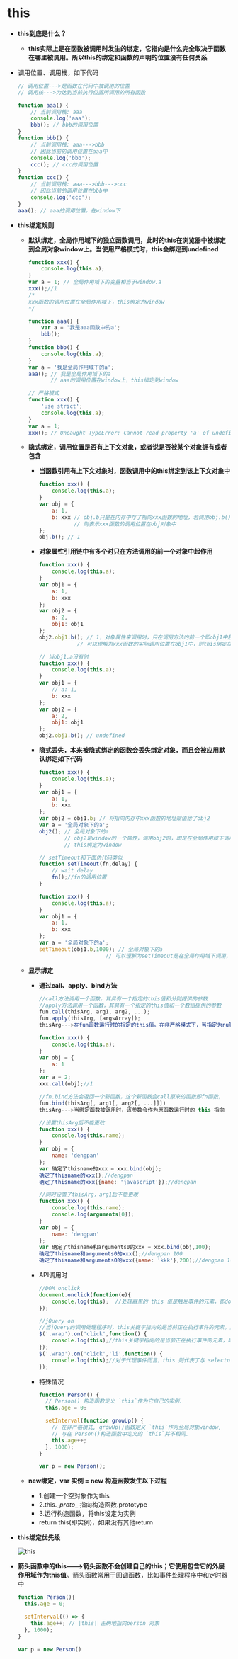# this

- **this到底是什么？**

  - **this实际上是在函数被调用时发生的绑定，它指向是什么完全取决于函数在哪里被调用。所以this的绑定和函数的声明的位置没有任何关系**

- 调用位置、调用栈，如下代码

  ```js
  // 调用位置--->是函数在代码中被调用的位置
  // 调用栈--->为达到当前执行位置所调用的所有函数

  function aaa() {
      // 当前调用栈: aaa
      console.log('aaa');
      bbb(); // bbb的调用位置
  }
  function bbb() {
      // 当前调用栈: aaa--->bbb
      // 因此当前的调用位置在aaa中
      console.log('bbb');
      ccc(); // ccc的调用位置
  }
  function ccc() {
      // 当前调用栈: aaa--->bbb--->ccc
      // 因此当前的调用位置在bbb中
      console.log('ccc');
  }
  aaa(); // aaa的调用位置，在window下
  ```


- **this绑定规则**

  - **默认绑定，全局作用域下的独立函数调用，此时的this在浏览器中被绑定到全局对象window上。当使用严格模式时，this会绑定到undefined**

    ```js 
    function xxx() {
        console.log(this.a);
    }
    var a = 1; // 全局作用域下的变量相当于window.a
    xxx();//1
    /*
    xxx函数的调用位置在全局作用域下，this绑定为window
    */

    function aaa() {
        var a = '我是aaa函数中的a';
        bbb();
    }
    function bbb() {
        console.log(this.a);
    }
    var a = '我是全局作用域下的a';
    aaa(); // 我是全局作用域下的a
           // aaa的调用位置在window上，this绑定到window

    // 严格模式
    function xxx() {
        'use strict';
        console.log(this.a);
    }
    var a = 1;
    xxx(); // Uncaught TypeError: Cannot read property 'a' of undefined
    ```

  - **隐式绑定，调用位置是否有上下文对象，或者说是否被某个对象拥有或者包含**

    - **当函数引用有上下文对象时，函数调用中的this绑定到该上下文对象中**

      ```js
      function xxx() {
          console.log(this.a);
      }
      var obj = {
          a: 1,
          b: xxx // obj.b只是在内存中存了指向xxx函数的地址，若调用obj.b()，            
                 // 则表示xxx函数的调用位置在obj对象中
      };
      obj.b(); // 1
      ```

    - **对象属性引用链中有多个时只在方法调用的前一个对象中起作用**

      ```js
      function xxx() {
          console.log(this.a);
      }
      var obj1 = {
          a: 1,
          b: xxx
      };
      var obj2 = {
          a: 2,
          obj1: obj1
      };
      obj2.obj1.b(); // 1，对象属性来调用时，只在调用方法的前一个即obj1中起作用
      			  // 可以理解为xxx函数的实际调用位置在obj1中，则this绑定在obj1上
      
      // 当obj1.a没有时
      function xxx() {
          console.log(this.a);
      }
      var obj1 = {
          // a: 1,
          b: xxx
      };
      var obj2 = {
          a: 2,
          obj1: obj1
      };
      obj2.obj1.b(); // undefined
      ```
    - **隐式丢失，本来被隐式绑定的函数会丢失绑定对象，而且会被应用默认绑定如下代码**

      ```js
      function xxx() {
          console.log(this.a);
      }
      var obj1 = {
          a: 1,
          b: xxx
      };
      var obj2 = obj1.b; // 将指向内存中xxx函数的地址赋值给了obj2
      var a = '全局对象下的a';
      obj2(); // 全局对象下的a
              // obj2是window的一个属性，调用obj2时，即是在全局作用域下调用xxx函数，        
              // this绑定为window
      
      // setTimeout和下面伪代码类似
      function setTimeout(fn,delay) {
          // wait delay
          fn();//fn的调用位置
      }
      
      function xxx() {
          console.log(this.a);
      }
      var obj1 = {
          a: 1,
          b: xxx
      };
      var a = '全局对象下的a';
      setTimeout(obj1.b,1000); // 全局对象下的a
      					   // 可以理解为setTimeout是在全局作用域下调用，this按默认绑定
      ```

  - **显示绑定**

    - **通过call、apply、bind方法**

      ```js
      //call方法调用一个函数，其具有一个指定的this值和分别提供的参数
      //apply方法调用一个函数，其具有一个指定的this值和一个数组提供的参数
      fun.call(thisArg, arg1, arg2, ...);
      fun.apply(thisArg, [argsArray]);
      thisArg--->在fun函数运行时的指定的this值。在非严格模式下，当指定为null和undefined时this值会绑定到全局对象上（浏览器中是window）；当指定为原始值(数字，字符串，布尔值)的this会指向该原始值的自动包装对象
      
      function xxx() {
          console.log(this.a);
      }
      var obj = {
          a: 1
      };
      var a = 2;
      xxx.call(obj);//1
      
      //fn.bind方法会返回一个新函数，这个新函数会call原来的函数即fn函数，
      fun.bind(thisArg[, arg1[, arg2[, ...]]])
      thisArg--->当绑定函数被调用时，该参数会作为原函数运行时的 this 指向
      
      //设置thisArg后不能更改
      function xxx() {
          console.log(this.name);
      }
      var obj = {
          name: 'dengpan'
      };
      var 确定了thisname的xxx = xxx.bind(obj);
      确定了thisname的xxx();//dengpan
      确定了thisname的xxx({name: 'javascript'});//dengpan
      
      //同时设置了thisArg，arg1后不能更改
      function xxx() {
          console.log(this.name);
          console.log(arguments[0]);
      }
      var obj = {
          name: 'dengpan'
      };
      var 确定了thisname和arguments0的xxx = xxx.bind(obj,100);
      确定了thisname和arguments0的xxx();//dengpan 100
      确定了thisname和arguments0的xxx({name: 'kkk'},200);//dengpan 100
      ```
    - API调用时

      ```js
      //DOM onclick
      document.onclick(function(e){
          console.log(this);  //处理器里的 this 值是触发事件的元素，即document
      });
      
      //jQuery on
      //当jQuery的调用处理程序时，this关键字指向的是当前正在执行事件的元素。对于直接事件而言，this 代表绑定事件的元素。对于代理事件而言，this 则代表了与 selector 相匹配的元素
      $('.wrap').on('click',function() {
          console.log(this);//this关键字指向的是当前正在执行事件的元素，即.wrap
      });
      $('.wrap').on('click','li',function() {
          console.log(this);//对于代理事件而言，this 则代表了与 selector 相匹配的元素，即li元素
      });
      ```
    - 特殊情况

      ```js
      function Person() {
        // Person() 构造函数定义 `this`作为它自己的实例.
        this.age = 0;
      
        setInterval(function growUp() {
          // 在非严格模式, growUp()函数定义 `this`作为全局对象window, 
          // 与在 Person()构造函数中定义的 `this`并不相同.
          this.age++;
        }, 1000);
      }
      
      var p = new Person();
      ```
  - **new绑定，var 实例 = new 构造函数发生以下过程**

    - 1.创建一个空对象作为this
    - 2.this.\__proto__  指向构造函数.prototype
    - 3.运行构造函数，将this设定为实例
    - return this(即实例)，如果没有其他return 

- **this绑定优先级**

  ![this](http://p7e35vgip.bkt.clouddn.com/this.png)

- **箭头函数中的this--->箭头函数不会创建自己的this；它使用包含它的外层作用域作为this值**。箭头函数常用于回调函数，比如事件处理程序中和定时器中

  ```js
  function Person(){
    this.age = 0;
  
    setInterval(() => {
      this.age++; // |this| 正确地指向person 对象
    }, 1000);
  }
  
  var p = new Person()
  ```